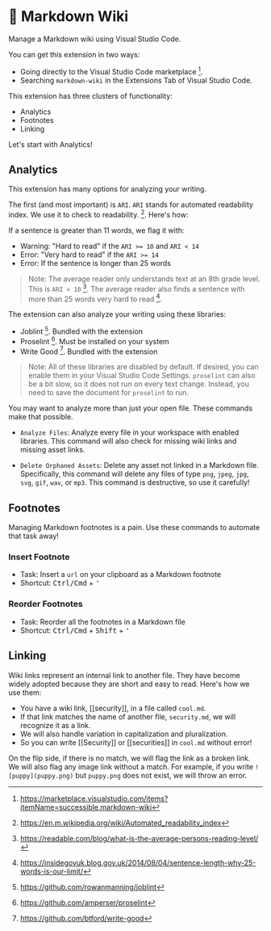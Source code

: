 # 📙 Markdown Wiki

Manage a Markdown wiki using Visual Studio Code.

You can get this extension in two ways:

- Going directly to the Visual Studio Code marketplace [^1].
- Searching `markdown-wiki` in the Extensions Tab of Visual Studio Code.

This extension has three clusters of functionality:

- Analytics
- Footnotes
- Linking

Let's start with Analytics!

## Analytics

This extension has many options for analyzing your writing.

The first (and most important) is `ARI`. `ARI` stands for automated readability index. We use it to check to readability. [^2]. Here's how:

If a sentence is greater than 11 words, we flag it with:

- Warning: "Hard to read" if the `ARI >= 10` and `ARI < 14`
- Error: "Very hard to read" if the `ARI >= 14`
- Error: If the sentence is longer than 25 words

> Note: The average reader only understands text at an 8th grade level. This is `ARI < 10` [^3]. The average reader also finds a sentence with more than 25 words very hard to read [^4].

The extension can also analyze your writing using these libraries:

- Joblint [^7]. Bundled with the extension
- Proselint [^5]. Must be installed on your system
- Write Good [^6]. Bundled with the extension

> Note: All of these libraries are disabled by default. If desired, you can enable them in your Visual Studio Code Settings. `proselint` can also be a bit slow, so it does not run on every text change. Instead, you need to save the document for `proselint` to run.

You may want to analyze more than just your open file. These commands make that possible.

- `Analyze Files`: Analyze every file in your workspace with enabled libraries. This command will also check for missing wiki links and missing asset links.

- `Delete Orphaned Assets`: Delete any asset not linked in a Markdown file. Specifically, this command will delete any files of type `png`, `jpeg`, `jpg`, `svg`, `gif`, `wav`, or `mp3`. This command is destructive, so use it carefully!

## Footnotes

Managing Markdown footnotes is a pain. Use these commands to automate that task away!

### Insert Footnote

- Task: Insert a `url` on your clipboard as a Markdown footnote
- Shortcut: <kbd>Ctrl/Cmd</kbd> + <kbd>'</kbd>

### Reorder Footnotes

- Task: Reorder all the footnotes in a Markdown file
- Shortcut: <kbd>Ctrl/Cmd</kbd> + <kbd>Shift</kbd> + <kbd>'</kbd>

## Linking

Wiki links represent an internal link to another file. They have become widely adopted because they are short and easy to read. Here's how we use them:

- You have a wiki link, [[security]], in a file called `cool.md`. 
- If that link matches the name of another file, `security.md`, we will recognize it as a link. 
- We will also handle variation in capitalization and pluralization. 
- So you can write [[Security]] or [[securities]] in `cool.md` without error!

On the flip side, if there is no match, we will flag the link as a broken link. We will also flag any image link without a match. For example, if you write `![puppy](puppy.png)` but `puppy.png` does not exist, we will throw an error.

[^1]: https://marketplace.visualstudio.com/items?itemName=successible.markdown-wiki
[^2]: https://en.m.wikipedia.org/wiki/Automated_readability_index
[^3]: https://readable.com/blog/what-is-the-average-persons-reading-level/
[^4]: https://insidegovuk.blog.gov.uk/2014/08/04/sentence-length-why-25-words-is-our-limit/
[^5]: https://github.com/amperser/proselint
[^6]: https://github.com/btford/write-good
[^7]: https://github.com/rowanmanning/joblint
